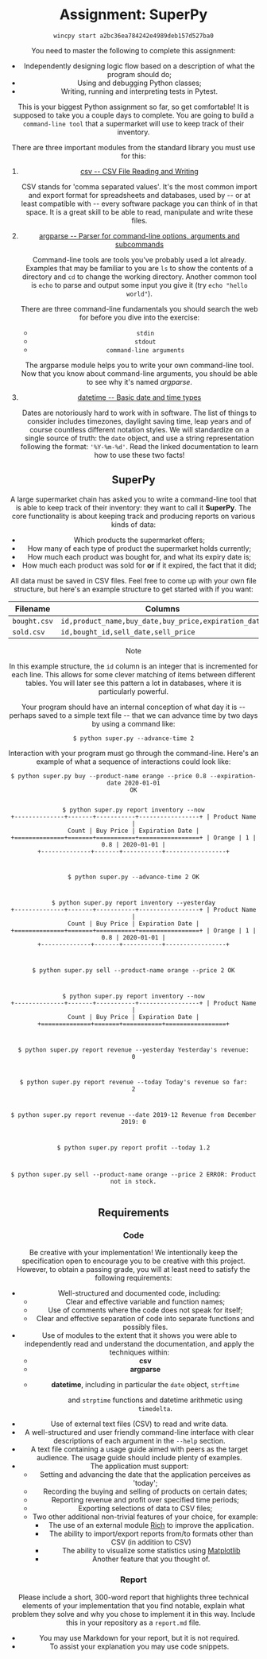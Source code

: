<div class="tl-unit-content ">
		<center><div class="readability"><h1 id="assignment-superpy">Assignment: SuperPy</h1>
<div class="wincpy">
<p><code class="interpreted-text" role="command">wincpy start a2bc36ea784242e4989deb157d527ba0</code></p>
</div>
<div class="prerequisites">
<p>You need to master the following to complete this assignment:</p>
<ul>
<li>Independently designing logic flow based on a description of what the program should do;</li>
<li>Using and debugging Python classes;</li>
<li>Writing, running and interpreting tests in Pytest.</li>
</ul>
</div>
<p>This is your biggest Python assignment so far, so get comfortable! It is supposed to take you a couple days to complete. You are going to build a <code class="interpreted-text" role="term">command-line tool</code> that a supermarket will use to keep track of their inventory.</p>
<p>There are three important modules from the standard library you must use for this:</p>
<ol type="1">
<li>
<p><a href="https://docs.python.org/3/library/csv.html">csv -- CSV File Reading and Writing</a></p>
<p>CSV stands for 'comma separated values'. It's the most common import and export format for spreadsheets and databases, used by -- or at least compatible with -- every software
package you can think of in that space. It is a great skill to be able to read, manipulate and write these files.</p>
</li>
<li>
<p><a href="https://docs.python.org/3/library/argparse.html">argparse -- Parser for command-line options, arguments and subcommands</a></p>
<p>Command-line tools are tools you've probably used a lot already. Examples that may be familiar to you are <code>ls</code> to show the contents of a directory and
<code>cd</code> to change the working directory. Another common tool is <code>echo</code> to parse and output some input you give it (try <code>echo "hello world"</code>).</p>
<p>There are three command-line fundamentals you should search the web for before you dive into the exercise:</p>
<ul>
<li><code class="interpreted-text" role="term">stdin</code></li>
<li><code class="interpreted-text" role="term">stdout</code></li>
<li><code class="interpreted-text" role="term">command-line arguments</code></li>
</ul>
<p>The argparse module helps you to write your own command-line tool. Now that you know about command-line arguments, you should be able to see why it's named
<em>argparse</em>.</p>
</li>
<li>
<p><a href="https://docs.python.org/3/library/datetime.html">datetime -- Basic date and time types</a></p>
<p>Dates are notoriously hard to work with in software. The list of things to consider includes timezones, daylight saving time, leap years and of course countless different
notation styles. We will standardize on a single source of truth: the <code>date</code> object, and use a string representation following the format: <code>'%Y-%m-%d'</code>. Read
the linked documentation to learn how to use these two facts!</p>
</li>
</ol>
<h2 id="superpy">SuperPy</h2>
<p>A large supermarket chain has asked you to write a command-line tool that is able to keep track of their inventory: they want to call it <strong>SuperPy</strong>. The core
functionality is about keeping track and producing reports on various kinds of data:</p>
<ul>
<li>Which products the supermarket offers;</li>
<li>How many of each type of product the supermarket holds currently;</li>
<li>How much each product was bought for, and what its expiry date is;</li>
<li>How much each product was sold for <strong>or</strong> if it expired, the fact that it did;</li>
</ul>
<p>All data must be saved in CSV files. Feel free to come up with your own file structure, but here's an example structure to get started with if you want:</p>
<table>
<thead>
<tr class="header">
<th>Filename</th>
<th>Columns</th>
</tr>
</thead>
<tbody>
<tr class="odd">
<td><code>bought.csv</code></td>
<td><code>id,product_name,buy_date,buy_price,expiration_date</code></td>
</tr>
<tr class="even">
<td><code>sold.csv</code></td>
<td><code>id,bought_id,sell_date,sell_price</code></td>
</tr>
</tbody>
</table>
<div class="note">
<div class="title">
<p>Note</p>
</div>
<p>In this example structure, the <code>id</code> column is an integer that is incremented for each line. This allows for some clever matching of items between different tables.
You will later see this pattern a lot in databases, where it is particularly powerful.</p>
</div>
<p>Your program should have an internal conception of what day it is -- perhaps saved to a simple text file -- that we can advance time by two days by using a command like:</p>
<p><code class="interpreted-text" role="command">$ python super.py --advance-time 2</code></p>
<p>Interaction with your program must go through the command-line. Here's an example of what a sequence of interactions could look like:</p>
<pre class=""><code>$ python super.py buy --product-name orange --price 0.8 --expiration-date 2020-01-01
OK

$ python super.py report inventory --now
+--------------+-------+-----------+-----------------+
| Product Name | Count | Buy Price | Expiration Date |
+==============+=======+===========+=================+
| Orange       | 1     | 0.8       | 2020-01-01      |
+--------------+-------+-----------+-----------------+

$ python super.py --advance-time 2
OK

$ python super.py report inventory --yesterday
+--------------+-------+-----------+-----------------+
| Product Name | Count | Buy Price | Expiration Date |
+==============+=======+===========+=================+
| Orange       | 1     | 0.8       | 2020-01-01      |
+--------------+-------+-----------+-----------------+

$ python super.py sell --product-name orange --price 2
OK

$ python super.py report inventory --now
+--------------+-------+-----------+-----------------+
| Product Name | Count | Buy Price | Expiration Date |
+==============+=======+===========+=================+


$ python super.py report revenue --yesterday
Yesterday's revenue: 0

$ python super.py report revenue --today
Today's revenue so far: 2

$ python super.py report revenue --date 2019-12
Revenue from December 2019: 0

$ python super.py report profit --today
1.2

$ python super.py sell --product-name orange --price 2
ERROR: Product not in stock.</code></pre>
<h2 id="requirements">Requirements</h2>
<h3 id="code">Code</h3>
<p>Be creative with your implementation! We intentionally keep the specification open to encourage you to be creative with this project. However, to obtain a passing grade, you
will at least need to satisfy the following requirements:</p>
<ul>
<li>Well-structured and documented code, including:
<ul>
<li>Clear and effective variable and function names;</li>
<li>Use of comments where the code does not speak for itself;</li>
<li>Clear and effective separation of code into separate functions and possibly files.</li>
</ul>
</li>
<li>Use of modules to the extent that it shows you were able to independently read and understand the documentation, and apply the techniques within:
<ul>
<li><strong>csv</strong></li>
<li><strong>argparse</strong></li>
<li>
<dl>
<dt><strong>datetime</strong>, including in particular the <code>date</code> object, <code>strftime</code></dt>
<dd>
<p>and <code>strptime</code> functions and datetime arithmetic using <code>timedelta</code>.</p>
</dd>
</dl>
</li>
</ul>
</li>
<li>Use of external text files (CSV) to read and write data.</li>
<li>A well-structured and user friendly command-line interface with clear descriptions of each argument in the <code>--help</code> section.</li>
<li>A text file containing a usage guide aimed with peers as the target audience. The usage guide should include plenty of examples.</li>
<li>The application must support:
<ul>
<li>Setting and advancing the date that the application perceives as 'today';</li>
<li>Recording the buying and selling of products on certain dates;</li>
<li>Reporting revenue and profit over specified time periods;</li>
<li>Exporting selections of data to CSV files;</li>
<li>Two other additional non-trivial features of your choice, for example:
<ul>
<li>The use of an external module <a href="https://github.com/willmcgugan/rich">Rich</a> to improve the application.</li>
<li>The ability to import/export reports from/to formats other than CSV (in addition to CSV)</li>
<li>The ability to visualize some statistics using <a href="https://matplotlib.org/">Matplotlib</a></li>
<li>Another feature that you thought of.</li>
</ul>
</li>
</ul>
</li>
</ul>
<h3 id="report">Report</h3>
<p>Please include a short, 300-word report that highlights three technical elements of your implementation that you find notable, explain what problem they solve and why you chose
to implement it in this way. Include this in your repository as a <code class="interpreted-text" role="file">report.md</code> file.</p>
<ul>
<li>You may use Markdown for your report, but it is not required.</li>
<li>To assist your explanation you may use code snippets.</li>
</ul></div></center>			</div>
